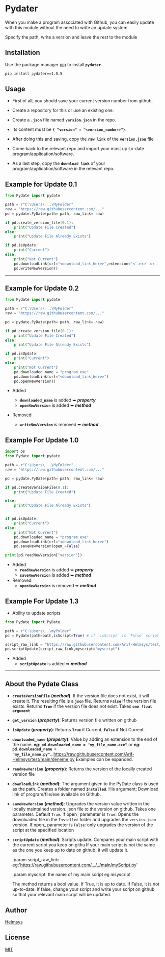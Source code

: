 # Pydater

When you make a program associated with Github, you can easily update with this module without the need to write an update system.

Specify the path, write a version and leave the rest to the module

## Installation

Use the package manager [pip](https://pip.pypa.io/en/stable/) to install **`pydater`**.

```bash
pip install pydater==1.0.5
```

## Usage

- First of all, you should save your current version number from github.

- Create a repository for this or use an existing one.

- Create a **`.json`** file named **`version.json`** in the repo.

- Its content must be **`{ "version" : "<version_number>"}`**.

- After doing this and saving, copy the **`raw link`** of the **`version.json`** file

- Come back to the relevant repo and import your most up-to-date program/application/software.

- As a last step, copy the **`download link`** of your program/application/software in the relevant repo.

## Example for Update 0.1
```python
from Pydate import pydate

path = r"C:\Users\...\MyFolder"
raw = "https://raw.githubusercontent.com/..."
pd = pydate.PyDate(path= path, raw_link= raw)

if pd.create_version_file(0.1):
    print("Update File Created")
else:
    print("Update File Already Exists")

if pd.isUpdate:
    print("Current")
else:
    print("Not Current")
    pd.downloadLink(url="<download_link_here>",extension="<'.exe' or '.pdf' or '.py' or 'bla_bla'>")
    pd.writeNewVersion()
```
---
## Example for Update 0.2
```python
from Pydate import pydate

path = r"C:\Users\...\MyFolder"
raw = "https://raw.githubusercontent.com/..."

pd = pydate.PyDate(path= path, raw_link= raw)

if pd.create_version_file(0.1):
    print("Update File Created")
else:
    print("Update File Already Exists")

if pd.isUpdate:
    print("Current")
else:
    print("Not Current")
    pd.downloaded_name = "program.exe"
    pd.downloadLink(url="<download_link_here>")
    pd.openNewVersion()
```
- Added
  * **`downloaded_name`** is added ➥ **_property_**
  * **`openNewVersion`**  is added ➥ **_method_**

- Removed
  * **`writeNewVersion`** is removed ➥ **_method_**
## Example For Update 1.0
```python
import os
from Pydate import pydate

path = r"C:\Users\...\MyFolder"
raw = "https://raw.githubusercontent.com/..."

pd = pydate.PyDate(path= path, raw_link= raw)

if pd.createVersionFile(0.1):
    print("Update File Created")

else:
    print("Update File Already Exists")


if pd.isUpdate:
    print("Current")
else:
    print("Not Current")
    pd.downloaded_name = "program.exe"
    pd.downloadLink(url="<download_link_here>")
    pd.saveNewVersion(open_=False)

print(pd.readNewVersion["version"])
```
- Added
  * **`readNewVersion`** is added ➥ **_property_**
  * **`saveNewVersion`** is added ➥ **_method_**
- Removed
  * **`openNewVersion`** is removed  ➥ **_method_**

## Example For Update 1.3

* Ability to update scripts
```python
from Pydate import PyDate

path = r"C:\Users\..\myfolder"
pd = Pydate(path=path,isScript=True) # if `isScript` is `False` script update cannot be used 

script_raw_link = "https://raw.githubusercontent.com/Arif-Helmsys/test/main/deneme.py" # The content in the link is an updated script 
pd.scriptUpdate(script_raw_link,myscript="myscript")
```
* Added
  * **`scriptUpdate`** is added ➥ **_method_**
---
## About the **Pydate** Class

* **`createVersionFile`** **(_method_)**: If the version file does not exist, it will create it. The resulting file is a **`json`** file. Returns **`False`** if the version file exists. Returns **`True`** if the version file does not exist. Takes **`one float argument`**

* **`get_version`** **(_property_)**: Returns version file written on github

* **`isUpdate`** **(_property_)**: Returns **`True`** if Current, **`False`** if Not Current.

* **`downloaded_name`** **(_property_)**: Value by adding an extension to the end of the name.  **_eg_**: **`pd.downloaded_name = "my_file_name.exe"`** or **_eg_**: **`pd.downloaded_name = "my_file_name.py"`**...https://raw.githubusercontent.com/Arif-Helmsys/test/main/deneme.py Examples can be expanded.

* **`readNewVersion`** **(_property_)**: Returns the version of the locally created version file

* **`downloadLink`** **(_method_)**: The argument given to the PyDate class is used as the path. Creates a folder named **`Installed`**. His argument; Download link of program/file/exe available on Github.

* **`saveNewVersion`** **(_method_)**: Upgrades the version value written in the locally maintained version. json file to the version on github. Takes one parameter. Default `True`. If open_ parameter is `True`: Opens the downloaded file in the `Installed` folder and upgrades the `version.json` version. If open_ parameter is `False`: only upgrades the version of the script at the specified location

* **`scriptUpdate`** **(_method_)**: Scripts update. Compares your main script with the current script you keep on githu If your main script is not the same as the one you keep up to date on github, it will update it.

    :param script_raw_link: eg:'https://raw.githubusercontent.com/.../../main/myScript.py'

    :param myscript: the name of my main script eg msyscript

    The method returns a bool value. If True, it is up to date. If False, it is not up-to-date. If false, change your script and write your script on github so that your relevant main script will be updated.

## Author
[Helmsys](https://github.com/Arif-Helmsys)

## License
[MIT](https://choosealicense.com/licenses/mit/)
